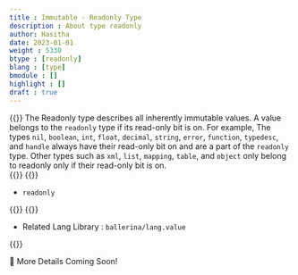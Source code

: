 ```yaml
---
title : Immutable - Readonly Type
description : About type readonly
author: Hasitha
date: 2023-01-01
weight : 5330
btype : [readonly]
blang : [type]
bmodule : []
highlight : []
draft : true
---
```

{{<md class="summary">}}
The Readonly type describes all inherently immutable values. A value belongs to the `readonly` type if its read-only bit is on. For example, The types `nil`, `boolean`, `int`, `float`, `decimal`, `string`, `error`, `function`, `typedesc`, and `handle` always have their read-only bit on and are a part of the `readonly` type. Other types such as `xml`, `list`, `mapping`, `table`, and `object` only belong to readonly only if their read-only bit is on.  
{{</md>}}
{{<md class="syntax">}}

* `readonly`

{{</md>}}
{{<md class="tldr">}}

* Related Lang Library : `ballerina/lang.value`

{{</md>}}
<!--more-->

🚧 More Details Coming Soon!
